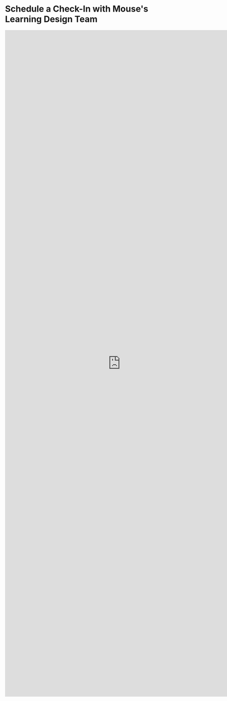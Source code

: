 # Schedule a Check-In with Mouse's Learning Design Team

<iframe src="https://docs.google.com/forms/d/e/1FAIpQLScgTFw2T3Zy2-qmCwC41YvLJoe3T3aFWTguqQuUVmcMj0jSZQ/viewform?embedded=true" width="760" height="2200" frameborder="0" marginheight="0" marginwidth="0">Loading...</iframe>